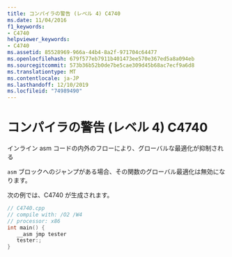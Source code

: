 ```yaml
---
title: コンパイラの警告 (レベル 4) C4740
ms.date: 11/04/2016
f1_keywords:
- C4740
helpviewer_keywords:
- C4740
ms.assetid: 85528969-966a-44b4-8a2f-971704c64477
ms.openlocfilehash: 679f577eb7911b401473ee570e367ed5a8a094eb
ms.sourcegitcommit: 573b36b52b0de7be5cae309d45b68ac7ecf9a6d8
ms.translationtype: MT
ms.contentlocale: ja-JP
ms.lasthandoff: 12/10/2019
ms.locfileid: "74989490"
---
```

# <a name="compiler-warning-level-4-c4740"></a>コンパイラの警告 (レベル 4) C4740

インライン asm コードの内外のフローにより、グローバルな最適化が抑制される

`asm` ブロックへのジャンプがある場合、その関数のグローバル最適化は無効になります。

次の例では、C4740 が生成されます。

```cpp
// C4740.cpp
// compile with: /O2 /W4
// processor: x86
int main() {
   __asm jmp tester
   tester:;
}
```
